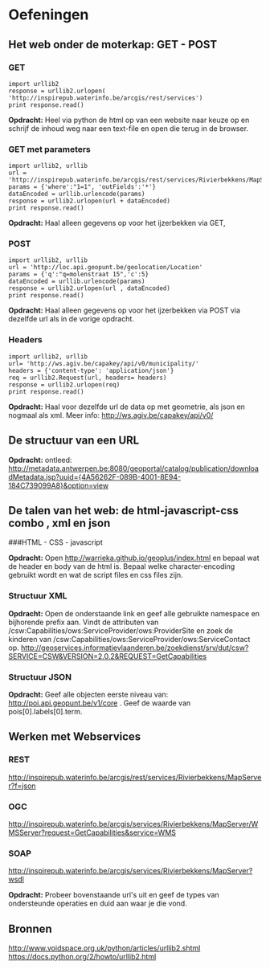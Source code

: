 
Oefeningen
====

Het web onder de moterkap: GET - POST 
----

### GET

	import urllib2
	response = urllib2.urlopen(
	'http://inspirepub.waterinfo.be/arcgis/rest/services')
	print response.read()

**Opdracht:** Heel via python de html op van een website naar keuze op en schrijf de inhoud weg naar een text-file en open die terug in de browser.

### GET met parameters

	import urllib2, urllib
	url = 'http://inspirepub.waterinfo.be/arcgis/rest/services/Rivierbekkens/MapServer/0/query'
	params = {'where':"1=1", 'outFields':'*'}
	dataEncoded = urllib.urlencode(params)
	response = urllib2.urlopen(url + dataEncoded)
	print response.read()

**Opdracht:** Haal alleen gegevens op voor het ijzerbekken via GET, 

### POST

	import urllib2, urllib
	url = 'http://loc.api.geopunt.be/geolocation/Location'
	params = {'q':"q=molenstraat 15",'c':5}
	dataEncoded = urllib.urlencode(params)
	response = urllib2.urlopen(url , dataEncoded)
	print response.read()
	
**Opdracht:** Haal alleen gegevens op  voor het ijzerbekken via POST via dezelfde url als in de vorige opdracht.

### Headers

    import urllib2, urllib
    url= 'http://ws.agiv.be/capakey/api/v0/municipality/'
    headers = {'content-type': 'application/json'}
    req = urllib2.Request(url, headers= headers)
    response = urllib2.urlopen(req)
    print response.read()

**Opdracht:**  Haal voor dezelfde url de data op met geometrie, als json en nogmaal als xml. Meer info: http://ws.agiv.be/capakey/api/v0/ 

De structuur van een URL 
----

**Opdracht:** ontleed: http://metadata.antwerpen.be:8080/geoportal/catalog/publication/downloadMetadata.jsp?uuid={4A56262F-089B-4001-8E94-184C739099A8}&option=view

De talen van het web: de html-javascript-css combo , xml en json
----
###HTML - CSS - javascript 

**Opdracht:** Open http://warrieka.github.io/geoplus/index.html en bepaal wat de header en body van de html is. Bepaal welke character-encoding gebruikt wordt en wat de script files en css files zijn.

### Structuur XML

**Opdracht:** Open de onderstaande link en geef alle gebruikte namespace en bijhorende prefix aan.
Vindt de attributen van /csw:Capabilities/ows:ServiceProvider/ows:ProviderSite en zoek de kinderen van /csw:Capabilities/ows:ServiceProvider/ows:ServiceContact op.
http://geoservices.informatievlaanderen.be/zoekdienst/srv/dut/csw?SERVICE=CSW&VERSION=2.0.2&REQUEST=GetCapabilities

### Structuur JSON

**Opdracht:** Geef alle objecten eerste niveau van: http://poi.api.geopunt.be/v1/core .
Geef de waarde van pois[0].labels[0].term.

Werken met Webservices
----

### REST
http://inspirepub.waterinfo.be/arcgis/rest/services/Rivierbekkens/MapServer?f=json

### OGC
http://inspirepub.waterinfo.be/arcgis/services/Rivierbekkens/MapServer/WMSServer?request=GetCapabilities&service=WMS

### SOAP
http://inspirepub.waterinfo.be/arcgis/services/Rivierbekkens/MapServer?wsdl

**Opdracht:** Probeer bovenstaande url's uit en geef de types van ondersteunde operaties en duid aan waar je die vond.

Bronnen
----
http://www.voidspace.org.uk/python/articles/urllib2.shtml
https://docs.python.org/2/howto/urllib2.html